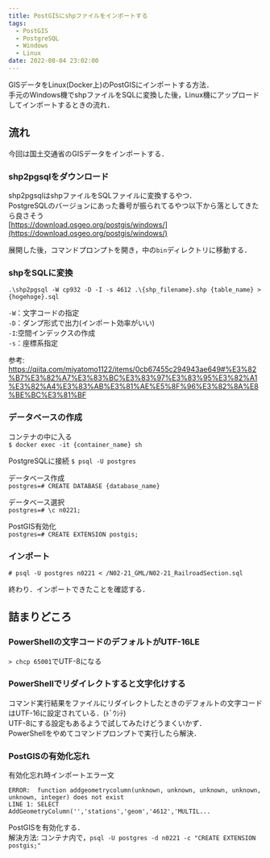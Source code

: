 ```yaml
---
title: PostGISにshpファイルをインポートする
tags:
  - PostGIS
  - PostgreSQL
  - Windows
  - Linux
date: 2022-08-04 23:02:00
---
```


GISデータをLinux(Docker上)のPostGISにインポートする方法．  
手元のWindows機でshpファイルをSQLに変換した後，Linux機にアップロードしてインポートするときの流れ．

<!-- more -->
## 流れ

今回は国土交通省のGISデータをインポートする．

### shp2pgsqlをダウンロード

shp2pgsqlはshpファイルをSQLファイルに変換するやつ．  
PostgreSQLのバージョンにあった番号が振られてるやつ以下から落としてきたら良さそう  
[https://download.osgeo.org/postgis/windows/](https://download.osgeo.org/postgis/windows/)

展開した後，コマンドプロンプトを開き，中の`bin`ディレクトリに移動する．

### shpをSQLに変換

`.\shp2pgsql -W cp932 -D -I -s 4612 .\{shp_filename}.shp {table_name} > {hogehoge}.sql`

`-W`：文字コードの指定  
`-D`：ダンプ形式で出力(インポート効率がいい)  
`-I`:空間インデックスの作成  
`-s`：座標系指定  

参考: https://qiita.com/miyatomo1122/items/0cb67455c294943ae649#%E3%82%B7%E3%82%A7%E3%83%BC%E3%83%97%E3%83%95%E3%82%A1%E3%82%A4%E3%83%AB%E3%81%AE%E5%8F%96%E3%82%8A%E8%BE%BC%E3%81%BF

### データベースの作成
コンテナの中に入る  
`$ docker exec -it {container_name} sh`

PostgreSQLに接続
`$ psql -U postgres`  

データベース作成  
`postgres=# CREATE DATABASE {database_name}`

データベース選択  
`postgres=# \c n0221;`

PostGIS有効化  
`postgres=# CREATE EXTENSION postgis;`

### インポート
`# psql -U postgres n0221 < /N02-21_GML/N02-21_RailroadSection.sql`

終わり．インポートできたことを確認する．


## 詰まりどころ

### PowerShellの文字コードのデフォルトがUTF-16LE

`> chcp 65001`でUTF-8になる

### PowerShellでリダイレクトすると文字化けする

コマンド実行結果をファイルにリダイレクトしたときのデフォルトの文字コードはUTF-16に設定されている．(ﾄﾞｳｼﾃ)  
UTF-8にする設定もあるようで試してみたけどうまくいかず．  
PowerShellをやめてコマンドプロンプトで実行したら解決．

### PostGISの有効化忘れ

有効化忘れ時インポートエラー文
```
ERROR:  function addgeometrycolumn(unknown, unknown, unknown, unknown, unknown, integer) does not exist
LINE 1: SELECT AddGeometryColumn('','stations','geom','4612','MULTIL...
```

PostGISを有効化する．  
解決方法: コンテナ内で，`psql -U postgres -d n0221 -c "CREATE EXTENSION postgis;"`
